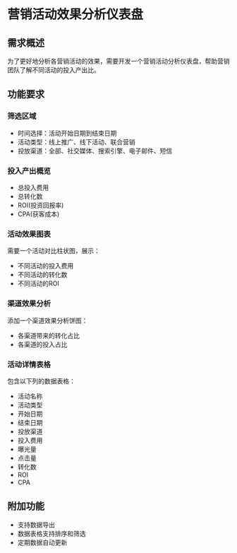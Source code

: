 # 营销活动效果分析仪表盘

## 需求概述
为了更好地分析各营销活动的效果，需要开发一个营销活动分析仪表盘，帮助营销团队了解不同活动的投入产出比。

## 功能要求

### 筛选区域
- 时间选择：活动开始日期到结束日期
- 活动类型：线上推广、线下活动、联合营销
- 投放渠道：全部、社交媒体、搜索引擎、电子邮件、短信

### 投入产出概览
- 总投入费用
- 总转化数
- ROI(投资回报率)
- CPA(获客成本)

### 活动效果图表
需要一个活动对比柱状图，展示：
- 不同活动的投入费用
- 不同活动的转化数
- 不同活动的ROI

### 渠道效果分析
添加一个渠道效果分析饼图：
- 各渠道带来的转化占比
- 各渠道的投入占比

### 活动详情表格
包含以下列的数据表格：
- 活动名称
- 活动类型
- 开始日期
- 结束日期
- 投放渠道
- 投入费用
- 曝光量
- 点击量
- 转化数
- ROI
- CPA

## 附加功能
- 支持数据导出
- 数据表格支持排序和筛选
- 定期数据自动更新 
